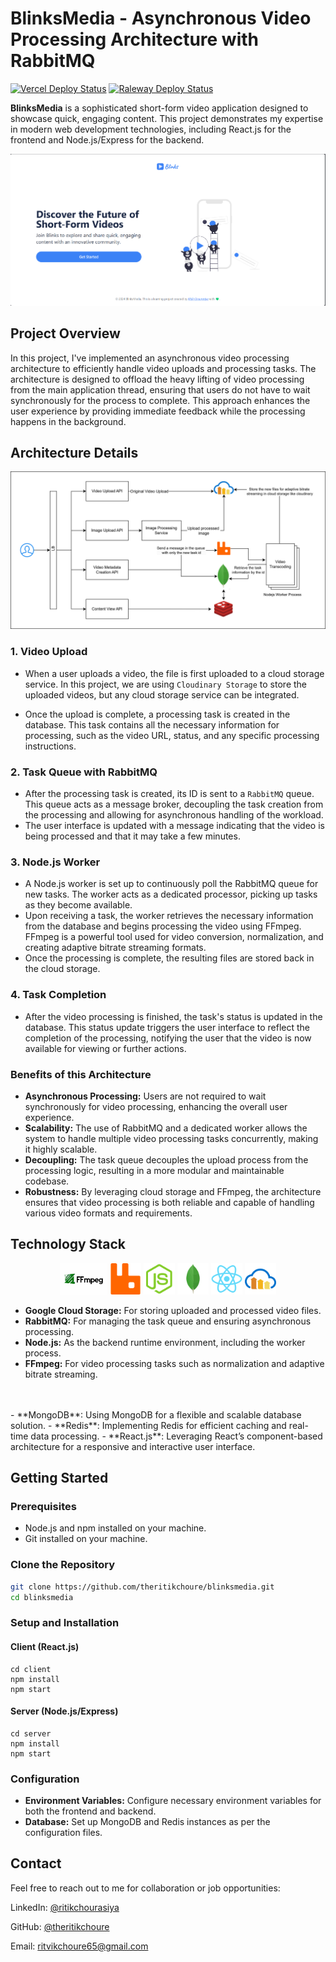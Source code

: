 # BlinksMedia - Asynchronous Video Processing Architecture with RabbitMQ

[![Vercel Deploy Status](https://img.shields.io/badge/deploy-vercel-000000?style=for-the-badge&logo=vercel)](https://vercel.com/your-vercel-project-link)
[![Raleway Deploy Status](https://img.shields.io/badge/deploy-raleway-000000?style=for-the-badge&logo=raleway)](https://raleway.com/your-raleway-project-link)

**BlinksMedia** is a sophisticated short-form video application designed to showcase quick, engaging content. This project demonstrates my expertise in modern web development technologies, including React.js for the frontend and Node.js/Express for the backend.

![Blinks](./docs/home_landing_page.png)

## Project Overview

In this project, I've implemented an asynchronous video processing architecture to efficiently handle video uploads and processing tasks. The architecture is designed to offload the heavy lifting of video processing from the main application thread, ensuring that users do not have to wait synchronously for the process to complete. This approach enhances the user experience by providing immediate feedback while the processing happens in the background.

## Architecture Details

![Blinks Architecture Details](./docs/architecture.png)

### 1. Video Upload
- When a user uploads a video, the file is first uploaded to a cloud storage service. In this project, we are using `Cloudinary Storage` to store the uploaded videos, but any cloud storage service can be integrated.

- Once the upload is complete, a processing task is created in the database. This task contains all the necessary information for processing, such as the video URL, status, and any specific processing instructions.

### 2. Task Queue with RabbitMQ
- After the processing task is created, its ID is sent to a `RabbitMQ` queue. This queue acts as a message broker, decoupling the task creation from the processing and allowing for asynchronous handling of the workload.
- The user interface is updated with a message indicating that the video is being processed and that it may take a few minutes.

### 3. Node.js Worker
- A Node.js worker is set up to continuously poll the RabbitMQ queue for new tasks. The worker acts as a dedicated processor, picking up tasks as they become available.
- Upon receiving a task, the worker retrieves the necessary information from the database and begins processing the video using FFmpeg. FFmpeg is a powerful tool used for video conversion, normalization, and creating adaptive bitrate streaming formats.
- Once the processing is complete, the resulting files are stored back in the cloud storage.

### 4. Task Completion
- After the video processing is finished, the task's status is updated in the database. This status update triggers the user interface to reflect the completion of the processing, notifying the user that the video is now available for viewing or further actions.


### Benefits of this Architecture

- **Asynchronous Processing:** Users are not required to wait synchronously for video processing, enhancing the overall user experience.
- **Scalability:** The use of RabbitMQ and a dedicated worker allows the system to handle multiple video processing tasks concurrently, making it highly scalable.
- **Decoupling:** The task queue decouples the upload process from the processing logic, resulting in a more modular and maintainable codebase.
- **Robustness:** By leveraging cloud storage and FFmpeg, the architecture ensures that video processing is both reliable and capable of handling various video formats and requirements.

## Technology Stack


<p align="center">
  <img src="./docs/OIP.jpeg" alt="Tech Logo 1" height="50">
  <img src="./docs/RabbitMQ.svg" alt="RabbitMQ" height="50">
  <img src="./docs/Node.js.svg" alt="Node.js" height="50">
  <img src="./docs/MongoDB.svg" alt="MongoDB" height="50">
  <img src="./docs/React.svg" alt="React" height="50">
  <img src="./docs/Cloudinary.svg" alt="Cloudinary" height="50">
</p>


- **Google Cloud Storage:** For storing uploaded and processed video files.
- **RabbitMQ:** For managing the task queue and ensuring asynchronous processing.
- **Node.js:** As the backend runtime environment, including the worker process.
- **FFmpeg:** For video processing tasks such as normalization and adaptive bitrate streaming.
<br/>
<br/>
- **MongoDB**: Using MongoDB for a flexible and scalable database solution.
- **Redis**: Implementing Redis for efficient caching and real-time data processing.
- **React.js**: Leveraging React’s component-based architecture for a responsive and interactive user interface.

## Getting Started

### Prerequisites

- Node.js and npm installed on your machine.
- Git installed on your machine.

### Clone the Repository

```bash
git clone https://github.com/theritikchoure/blinksmedia.git
cd blinksmedia
```

### Setup and Installation

#### Client (React.js)

```
cd client
npm install
npm start
```

#### Server (Node.js/Express)

```
cd server
npm install
npm start
```

### Configuration

- **Environment Variables:** Configure necessary environment variables for both the frontend and backend.
- **Database:** Set up MongoDB and Redis instances as per the configuration files.

## Contact

Feel free to reach out to me for collaboration or job opportunities:

LinkedIn: [@ritikchourasiya](https://linkedin.com/in/ritikchourasiya)

GitHub: [@theritikchoure](https://github.com/theritikchoure)

Email: [ritvikchoure65@gmail.com](mailto://ritvikchoure65@gmail.com)
